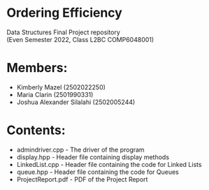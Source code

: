 # Ordering Efficiency
Data Structures Final Project repository<br>
(Even Semester 2022, Class L2BC COMP6048001)

# Members:
- Kimberly Mazel (2502022250)
- Maria Clarin (2501990331)
- Joshua Alexander Silalahi (2502005244)

# Contents:
- admindriver.cpp - The driver of the program
- display.hpp - Header file containing display methods
- LinkedList.cpp - Header file containing the code for Linked Lists
- queue.hpp - Header file containing the code for Queues
- ProjectReport.pdf - PDF of the Project Report
